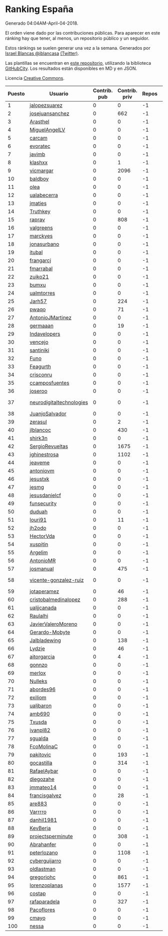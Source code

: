 # Ranking España

Generado 04:04AM-April-04-2018.

El orden viene dado por las contribuciones públicas. Para aparecer en este ránking hay que tener, al menos, un repositorio público y un seguidor.

Estos ránkings se suelen generar una vez a la semana. Generados por [Israel Blancas @iblancasa](https://github.com/iblancasa/) [(Twitter)](https://twitter.com/iblancasa).

Las plantillas se encuentran en [este repositorio](https://github.com/iblancasa/GH-Spanish-Ranking), utilizando la biblioteca [GitHubCity](https://github.com/iblancasa/GitHubCity). Los resultados están disponibles en MD y en JSON.

Licencia [Creative Commons](https://creativecommons.org/licenses/by/4.0/).

| Puesto   |  Usuario  | Contrib. pub | Contrib. priv |Repos| Followers | Desde |  Avatar  |
|----------|-----------|--------------|---------------|-----|-----------|-------|----------|
|1|[jalopezsuarez](https://github.com/jalopezsuarez)|0|0|-1|-1||![jalopezsuarez]()|
|2|[josejuansanchez](https://github.com/josejuansanchez)|0|662|-1|-1||![josejuansanchez]()|
|3|[Arasthel](https://github.com/Arasthel)|0|0|-1|-1||![Arasthel]()|
|4|[MiguelAngelLV](https://github.com/MiguelAngelLV)|0|0|-1|-1||![MiguelAngelLV]()|
|5|[carcam](https://github.com/carcam)|0|0|-1|-1||![carcam]()|
|6|[evoratec](https://github.com/evoratec)|0|0|-1|-1||![evoratec]()|
|7|[javimb](https://github.com/javimb)|0|0|-1|-1||![javimb]()|
|8|[klashxx](https://github.com/klashxx)|0|1|-1|-1||![klashxx]()|
|9|[vicmargar](https://github.com/vicmargar)|0|2096|-1|-1||![vicmargar]()|
|10|[baldboy](https://github.com/baldboy)|0|0|-1|-1||![baldboy]()|
|11|[olea](https://github.com/olea)|0|0|-1|-1||![olea]()|
|12|[ualabecerra](https://github.com/ualabecerra)|0|0|-1|-1||![ualabecerra]()|
|13|[jmaties](https://github.com/jmaties)|0|0|-1|-1||![jmaties]()|
|14|[Truthkey](https://github.com/Truthkey)|0|0|-1|-1||![Truthkey]()|
|15|[raprav](https://github.com/raprav)|0|808|-1|-1||![raprav]()|
|16|[valgreens](https://github.com/valgreens)|0|0|-1|-1||![valgreens]()|
|17|[marckyes](https://github.com/marckyes)|0|0|-1|-1||![marckyes]()|
|18|[jonasurbano](https://github.com/jonasurbano)|0|0|-1|-1||![jonasurbano]()|
|19|[itubal](https://github.com/itubal)|0|0|-1|-1||![itubal]()|
|20|[frangarcj](https://github.com/frangarcj)|0|0|-1|-1||![frangarcj]()|
|21|[fmarrabal](https://github.com/fmarrabal)|0|0|-1|-1||![fmarrabal]()|
|22|[zuiko21](https://github.com/zuiko21)|0|0|-1|-1||![zuiko21]()|
|23|[bumxu](https://github.com/bumxu)|0|0|-1|-1||![bumxu]()|
|24|[ualmtorres](https://github.com/ualmtorres)|0|0|-1|-1||![ualmtorres]()|
|25|[Jarh57](https://github.com/Jarh57)|0|224|-1|-1||![Jarh57]()|
|26|[pwaqo](https://github.com/pwaqo)|0|71|-1|-1||![pwaqo]()|
|27|[AntonioJMartinez](https://github.com/AntonioJMartinez)|0|0|-1|-1||![AntonioJMartinez]()|
|28|[germaaan](https://github.com/germaaan)|0|19|-1|-1||![germaaan]()|
|29|[Indavelopers](https://github.com/Indavelopers)|0|0|-1|-1||![Indavelopers]()|
|30|[vencejo](https://github.com/vencejo)|0|0|-1|-1||![vencejo]()|
|31|[santiniki](https://github.com/santiniki)|0|0|-1|-1||![santiniki]()|
|32|[Funo](https://github.com/Funo)|0|0|-1|-1||![Funo]()|
|33|[Feagurth](https://github.com/Feagurth)|0|0|-1|-1||![Feagurth]()|
|34|[crisconru](https://github.com/crisconru)|0|0|-1|-1||![crisconru]()|
|35|[ccamposfuentes](https://github.com/ccamposfuentes)|0|0|-1|-1||![ccamposfuentes]()|
|36|[joseroo](https://github.com/joseroo)|0|0|-1|-1||![joseroo]()|
|37|[neurodigitaltechnologies](https://github.com/neurodigitaltechnologies)|0|0|-1|-1||![neurodigitaltechnologies]()|
|38|[JuanjoSalvador](https://github.com/JuanjoSalvador)|0|0|-1|-1||![JuanjoSalvador]()|
|39|[zerasul](https://github.com/zerasul)|0|2|-1|-1||![zerasul]()|
|40|[jlblancoc](https://github.com/jlblancoc)|0|430|-1|-1||![jlblancoc]()|
|41|[shirk3n](https://github.com/shirk3n)|0|0|-1|-1||![shirk3n]()|
|42|[SergioRevueltas](https://github.com/SergioRevueltas)|0|1675|-1|-1||![SergioRevueltas]()|
|43|[jghinestrosa](https://github.com/jghinestrosa)|0|1102|-1|-1||![jghinestrosa]()|
|44|[jeaveme](https://github.com/jeaveme)|0|0|-1|-1||![jeaveme]()|
|45|[antoniovm](https://github.com/antoniovm)|0|0|-1|-1||![antoniovm]()|
|46|[jesustxk](https://github.com/jesustxk)|0|0|-1|-1||![jesustxk]()|
|47|[jesmg](https://github.com/jesmg)|0|0|-1|-1||![jesmg]()|
|48|[jesusdanielcf](https://github.com/jesusdanielcf)|0|0|-1|-1||![jesusdanielcf]()|
|49|[funsecurity](https://github.com/funsecurity)|0|0|-1|-1||![funsecurity]()|
|50|[duduah](https://github.com/duduah)|0|0|-1|-1||![duduah]()|
|51|[louri91](https://github.com/louri91)|0|11|-1|-1||![louri91]()|
|52|[jh2odo](https://github.com/jh2odo)|0|0|-1|-1||![jh2odo]()|
|53|[HectorVda](https://github.com/HectorVda)|0|0|-1|-1||![HectorVda]()|
|54|[xuspitin](https://github.com/xuspitin)|0|0|-1|-1||![xuspitin]()|
|55|[Argelim](https://github.com/Argelim)|0|0|-1|-1||![Argelim]()|
|56|[AntonioMR](https://github.com/AntonioMR)|0|0|-1|-1||![AntonioMR]()|
|57|[josmanual](https://github.com/josmanual)|0|475|-1|-1||![josmanual]()|
|58|[vicente-gonzalez-ruiz](https://github.com/vicente-gonzalez-ruiz)|0|0|-1|-1||![vicente-gonzalez-ruiz]()|
|59|[jotaperamez](https://github.com/jotaperamez)|0|46|-1|-1||![jotaperamez]()|
|60|[cristobalmedinalopez](https://github.com/cristobalmedinalopez)|0|288|-1|-1||![cristobalmedinalopez]()|
|61|[ualjjcanada](https://github.com/ualjjcanada)|0|0|-1|-1||![ualjjcanada]()|
|62|[Raulalhi](https://github.com/Raulalhi)|0|0|-1|-1||![Raulalhi]()|
|63|[JavierValeroMoreno](https://github.com/JavierValeroMoreno)|0|0|-1|-1||![JavierValeroMoreno]()|
|64|[Gerardo-Mobyte](https://github.com/Gerardo-Mobyte)|0|0|-1|-1||![Gerardo-Mobyte]()|
|65|[Jalbladewing](https://github.com/Jalbladewing)|0|138|-1|-1||![Jalbladewing]()|
|66|[Lydzje](https://github.com/Lydzje)|0|46|-1|-1||![Lydzje]()|
|67|[aitorgarcia](https://github.com/aitorgarcia)|0|4|-1|-1||![aitorgarcia]()|
|68|[gonnzo](https://github.com/gonnzo)|0|0|-1|-1||![gonnzo]()|
|69|[merlox](https://github.com/merlox)|0|0|-1|-1||![merlox]()|
|70|[Nulleks](https://github.com/Nulleks)|0|0|-1|-1||![Nulleks]()|
|71|[abordes96](https://github.com/abordes96)|0|0|-1|-1||![abordes96]()|
|72|[exiliom](https://github.com/exiliom)|0|0|-1|-1||![exiliom]()|
|73|[ualjbaron](https://github.com/ualjbaron)|0|0|-1|-1||![ualjbaron]()|
|74|[amb690](https://github.com/amb690)|0|0|-1|-1||![amb690]()|
|75|[Txusda](https://github.com/Txusda)|0|0|-1|-1||![Txusda]()|
|76|[ivanpl82](https://github.com/ivanpl82)|0|0|-1|-1||![ivanpl82]()|
|77|[sgualda](https://github.com/sgualda)|0|0|-1|-1||![sgualda]()|
|78|[FcoMolinaC](https://github.com/FcoMolinaC)|0|0|-1|-1||![FcoMolinaC]()|
|79|[pakitovic](https://github.com/pakitovic)|0|193|-1|-1||![pakitovic]()|
|80|[gocastilla](https://github.com/gocastilla)|0|314|-1|-1||![gocastilla]()|
|81|[RafaelAybar](https://github.com/RafaelAybar)|0|0|-1|-1||![RafaelAybar]()|
|82|[diegozahe](https://github.com/diegozahe)|0|0|-1|-1||![diegozahe]()|
|83|[jmmateo14](https://github.com/jmmateo14)|0|0|-1|-1||![jmmateo14]()|
|84|[francisgalvez](https://github.com/francisgalvez)|0|28|-1|-1||![francisgalvez]()|
|85|[are883](https://github.com/are883)|0|0|-1|-1||![are883]()|
|86|[Varrrro](https://github.com/Varrrro)|0|0|-1|-1||![Varrrro]()|
|87|[danhil1981](https://github.com/danhil1981)|0|0|-1|-1||![danhil1981]()|
|88|[KevBerja](https://github.com/KevBerja)|0|0|-1|-1||![KevBerja]()|
|89|[projectsperminute](https://github.com/projectsperminute)|0|308|-1|-1||![projectsperminute]()|
|90|[Abrahanfer](https://github.com/Abrahanfer)|0|0|-1|-1||![Abrahanfer]()|
|91|[peterlozano](https://github.com/peterlozano)|0|1108|-1|-1||![peterlozano]()|
|92|[cyberguijarro](https://github.com/cyberguijarro)|0|0|-1|-1||![cyberguijarro]()|
|93|[oldlastman](https://github.com/oldlastman)|0|0|-1|-1||![oldlastman]()|
|94|[gregoriohc](https://github.com/gregoriohc)|0|861|-1|-1||![gregoriohc]()|
|95|[lorenzoplanas](https://github.com/lorenzoplanas)|0|1577|-1|-1||![lorenzoplanas]()|
|96|[costap](https://github.com/costap)|0|0|-1|-1||![costap]()|
|97|[rafaparadela](https://github.com/rafaparadela)|0|327|-1|-1||![rafaparadela]()|
|98|[Pacoflores](https://github.com/Pacoflores)|0|0|-1|-1||![Pacoflores]()|
|99|[cmayo](https://github.com/cmayo)|0|0|-1|-1||![cmayo]()|
|100|[nessa](https://github.com/nessa)|0|0|-1|-1||![nessa]()|
